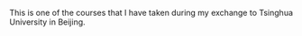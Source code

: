 This is one of the courses that I have taken during my exchange to Tsinghua University in Beijing. 
